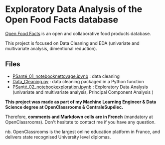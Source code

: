 # Exploratory Data Analysis of the Open Food Facts database

 [Open Food Facts](https://world.openfoodfacts.org/) is an open and collaborative food products database.
 
 This project is focused on Data Cleaning and EDA (univariate and multivariate analysis, dimentional reduction).

## Files
- [PSanté_01_notebooknettoyage.ipynb](https://github.com/fauconnier-n/ML-Engineer-OpenClassrooms-projects/blob/main/01%20-%20Concevez%20une%20application%20au%20service%20de%20la%20sant%C3%A9%20publique/PSant%C3%A9_01_notebooknettoyage.ipynb) : data cleaning
- [Data_Cleaning.py](https://github.com/fauconnier-n/ML-Engineer-OpenClassrooms-projects/blob/main/01%20-%20Concevez%20une%20application%20au%20service%20de%20la%20sant%C3%A9%20publique/Data_Cleaning.py) : data cleaning packaged in a Python function 
- [PSanté_02_notebookexploration.ipynb](https://github.com/fauconnier-n/ML-Engineer-OpenClassrooms-projects/blob/main/01%20-%20Concevez%20une%20application%20au%20service%20de%20la%20sant%C3%A9%20publique/PSant%C3%A9_02_notebookexploration.ipynb) : Exploratory Data Analysis (univariate and multivariate analysis, Principal Component Analysis )

**This project was made as part of my Machine Learning Engineer & Data Science degree at OpenClassrooms & CentraleSupélec.**

Therefore, **comments and Markdown cells are in French** (mandatory at OpenClassrooms). Don't hesitate to contact me if you have any question.

nb. OpenClassrooms is the largest online education platform in France, and delivers state recognised University level diplomas.

